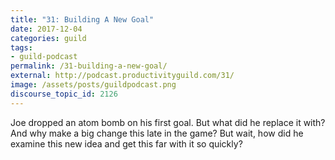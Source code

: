 ```yaml
---
title: "31: Building A New Goal"
date: 2017-12-04
categories: guild
tags:
- guild-podcast
permalink: /31-building-a-new-goal/
external: http://podcast.productivityguild.com/31/
image: /assets/posts/guildpodcast.png
discourse_topic_id: 2126
---
```

Joe dropped an atom bomb on his first goal. But what did he replace it with? And why make a big change this late in the game? But wait, how did he examine this new idea and get this far with it so quickly?
<!--more-->